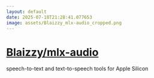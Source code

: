 ```yaml
---
layout: default
date: 2025-07-18T21:28:41.077653
image: assets/Blaizzy_mlx-audio_cropped.png
---
```


# [Blaizzy/mlx-audio](https://github.com/Blaizzy/mlx-audio)

speech-to-text and text-to-speech tools for Apple Silicon
